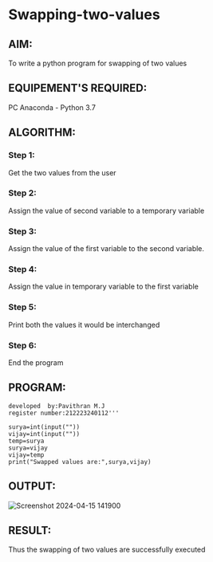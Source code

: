 # Swapping-two-values
## AIM:
To write a python program for swapping of two values
## EQUIPEMENT'S REQUIRED: 
PC
Anaconda - Python 3.7
## ALGORITHM: 
### Step 1:
Get the two values from the user
### Step 2: 
Assign the value of second variable to a temporary variable 
### Step 3: 
Assign the value of the first variable to the second variable.
### Step 4:  
Assign the value in temporary variable to the first variable
### Step 5: 
Print both the values it would be interchanged
### Step 6: 
End the program
## PROGRAM:
```'''swapping of two value 
developed  by:Pavithran M.J
register number:212223240112'''

surya=int(input(""))
vijay=int(input(""))
temp=surya
surya=vijay
vijay=temp
print("Swapped values are:",surya,vijay)
```
## OUTPUT:
![Screenshot 2024-04-15 141900](https://github.com/Pavithranmurugan13/Swapping-two-values/assets/163802201/15701b52-99b7-4078-9c5b-59a08fdff0a8)



## RESULT:
Thus the swapping of two values are successfully executed



